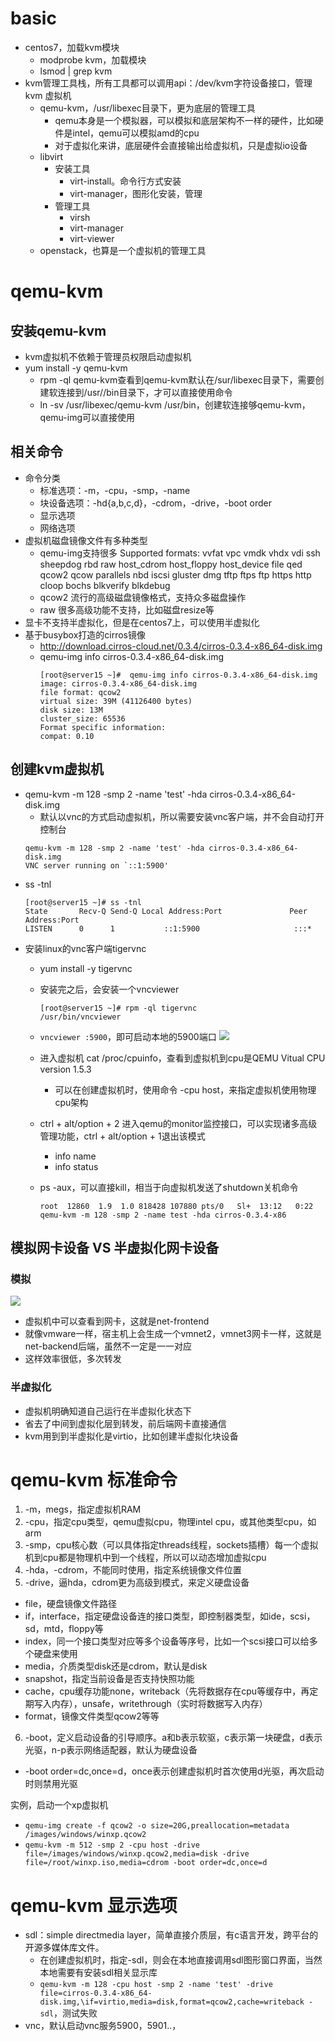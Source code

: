 # basic
- centos7，加载kvm模块
  - modprobe kvm，加载模块
  - lsmod | grep kvm
- kvm管理工具栈，所有工具都可以调用api：/dev/kvm字符设备接口，管理kvm 虚拟机
  - qemu-kvm，/usr/libexec目录下，更为底层的管理工具
    - qemu本身是一个模拟器，可以模拟和底层架构不一样的硬件，比如硬件是intel，qemu可以模拟amd的cpu
    - 对于虚拟化来讲，底层硬件会直接输出给虚拟机，只是虚拟io设备
  - libvirt
    - 安装工具
      - virt-install。命令行方式安装
      - virt-manager，图形化安装，管理
    - 管理工具
      - virsh
      - virt-manager
      - virt-viewer
  - openstack，也算是一个虚拟机的管理工具

# qemu-kvm
## 安装qemu-kvm
- kvm虚拟机不依赖于管理员权限启动虚拟机
- yum install -y qemu-kvm 
  - rpm -ql qemu-kvm查看到qemu-kvm默认在/sur/libexec目录下，需要创建软连接到/usr//bin目录下，才可以直接使用命令
  - ln -sv /usr/libexec/qemu-kvm /usr/bin，创建软连接够qemu-kvm，qemu-img可以直接使用
## 相关命令
- 命令分类
  - 标准选项：-m，-cpu，-smp，-name
  - 块设备选项：-hd{a,b,c,d}，-cdrom，-drive，-boot order
  - 显示选项
  - 网络选项
- 虚拟机磁盘镜像文件有多种类型
  - qemu-img支持很多 Supported formats: vvfat vpc vmdk vhdx vdi ssh sheepdog rbd raw host_cdrom host_floppy host_device file qed qcow2 qcow parallels nbd iscsi gluster dmg tftp ftps ftp https http cloop bochs blkverify blkdebug
  - qcow2 流行的高级磁盘镜像格式，支持众多磁盘操作
  - raw 很多高级功能不支持，比如磁盘resize等
- 显卡不支持半虚拟化，但是在centos7上，可以使用半虚拟化
- 基于busybox打造的cirros镜像
  - http://download.cirros-cloud.net/0.3.4/cirros-0.3.4-x86_64-disk.img
  - qemu-img info cirros-0.3.4-x86_64-disk.img 
    ```
    [root@server15 ~]#  qemu-img info cirros-0.3.4-x86_64-disk.img 
    image: cirros-0.3.4-x86_64-disk.img
    file format: qcow2
    virtual size: 39M (41126400 bytes)
    disk size: 13M
    cluster_size: 65536
    Format specific information:
    compat: 0.10
     ```
## 创建kvm虚拟机
- qemu-kvm -m 128 -smp 2 -name 'test' -hda cirros-0.3.4-x86_64-disk.img 
  - 默认以vnc的方式启动虚拟机，所以需要安装vnc客户端，并不会自动打开控制台
  ```
  qemu-kvm -m 128 -smp 2 -name 'test' -hda cirros-0.3.4-x86_64-disk.img 
  VNC server running on `::1:5900'
  ```
- ss -tnl
  ```
  [root@server15 ~]# ss -tnl
  State       Recv-Q Send-Q Local Address:Port               Peer Address:Port                           
  LISTEN      0      1           ::1:5900                     :::*                  
  ```
- 安装linux的vnc客户端tigervnc
  - yum install -y tigervnc
  - 安装完之后，会安装一个vncviewer
    ```
    [root@server15 ~]# rpm -ql tigervnc
    /usr/bin/vncviewer
    ```
  - ```vncviewer :5900```，即可启动本地的5900端口
    ![](https://i.loli.net/2019/04/13/5cb1721272ae6.png)
  
  - 进入虚拟机 cat /proc/cpuinfo，查看到虚拟机到cpu是QEMU Vitual CPU version 1.5.3
    - 可以在创建虚拟机时，使用命令 -cpu host，来指定虚拟机使用物理cpu架构
   
  - ctrl + alt/option + 2 进入qemu的monitor监控接口，可以实现诸多高级管理功能，ctrl + alt/option + 1退出该模式
    - info name
    - info status
    [](https://i.loli.net/2019/04/13/5cb173c9449d9.png)

  - ps -aux，可以直接kill，相当于向虚拟机发送了shutdown关机命令
    ```
    root  12860  1.9  1.0 818428 107880 pts/0   Sl+  13:12   0:22 qemu-kvm -m 128 -smp 2 -name test -hda cirros-0.3.4-x86
    ```


## 模拟网卡设备 VS 半虚拟化网卡设备
### 模拟
![](https://i.loli.net/2019/04/13/5cb1796f10f51.png)
- 虚拟机中可以查看到网卡，这就是net-frontend
- 就像vmware一样，宿主机上会生成一个vmnet2，vmnet3网卡一样，这就是net-backend后端，虽然不一定是一一对应
- 这样效率很低，多次转发
### 半虚拟化

- 虚拟机明确知道自己运行在半虚拟化状态下
- 省去了中间到虚拟化层到转发，前后端网卡直接通信
- kvm用到到半虚拟化是virtio，比如创建半虚拟化块设备

# qemu-kvm 标准命令
1. -m，megs，指定虚拟机RAM
2. -cpu，指定cpu类型，qemu虚拟cpu，物理intel cpu，或其他类型cpu，如arm
3. -smp，cpu核心数（可以具体指定threads线程，sockets插槽）每一个虚拟机到cpu都是物理机中到一个线程，所以可以动态增加虚拟cpu
4. -hda，-cdrom，不能同时使用，指定系统镜像文件位置
5. -drive，逼hda，cdrom更为高级到模式，来定义硬盘设备
  - file，硬盘镜像文件路径
  - if，interface，指定硬盘设备连的接口类型，即控制器类型，如ide，scsi，sd，mtd，floppy等
  - index，同一个接口类型对应等多个设备等序号，比如一个scsi接口可以给多个硬盘来使用
  - media，介质类型disk还是cdrom，默认是disk
  - snapshot，指定当前设备是否支持快照功能
  - cache，cpu缓存功能none，writeback（先将数据存在cpu等缓存中，再定期写入内存），unsafe，writethrough（实时将数据写入内存）
  - format，镜像文件类型qcow2等等
6. -boot，定义启动设备的引导顺序。a和b表示软驱，c表示第一块硬盘，d表示光驱，n-p表示网络适配器，默认为硬盘设备
  - -boot order=dc,once=d，once表示创建虚拟机时首次使用d光驱，再次启动时则禁用光驱

实例，启动一个xp虚拟机
- ```qemu-img create -f qcow2 -o size=20G,preallocation=metadata /images/windows/winxp.qcow2```
- ```qemu-kvm -m 512 -smp 2 -cpu host -drive file=/images/windows/winxp.qcow2,media=disk -drive file=/root/winxp.iso,media=cdrom -boot order=dc,once=d```

# qemu-kvm 显示选项

- sdl：simple directmedia layer，简单直接介质层，有c语言开发，跨平台的开源多媒体库文件。
  - 在创建虚拟机时，指定-sdl，则会在本地直接调用sdl图形窗口界面，当然本地需要有安装sdl相关显示库
  - ```qemu-kvm -m 128 -cpu host -smp 2 -name 'test' -drive file=cirros-0.3.4-x86_64-disk.img,\if=virtio,media=disk,format=qcow2,cache=writeback -sdl```，测试失败
- vnc，默认启动vnc服务5900，5901..，






